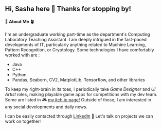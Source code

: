 ## Hi, Sasha here 👋  Thanks for stopping by!

#### 🌻 About Me 🪴
I'm an undergraduate working part-time as the department's Computing Laboratory Teaching Assistant. I am deeply intrigued in the fast-paced developments of IT, particularly anything related to Machine Learning, Pattern Recognition, or Cryptology.
Some technologies I have comfortably worked with are :
- Java
- C++
- Python
- Pandas, Seaborn, CV2, MatplotLib, Tensorflow, and other libraries
  
To keep my right-brain in its toes, I periodically take *Game Designer* and *UI Artist* roles, making playable game apps for competitions with my dev team.
Some are listed in 🎮 [my itch.io page!](https://littleshumai.itch.io/)
Outside of those, I am interested in any social developments and daily news.

I can be easily contacted through [LinkedIn](https://www.linkedin.com/in/sashannbl/) 🖤 Let's talk on projects we can work on together!

